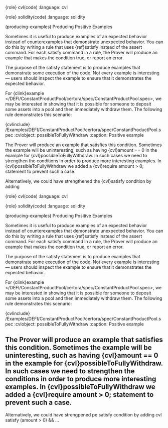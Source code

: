 {role} cvl(code) :language: cvl

{role} solidity(code) :language: solidity

(producing-examples)
Producing Positive Examples

Sometimes it is useful to produce examples of an expected behavior instead of counterexamples that demonstrate unexpected behavior. You can do this by writing a rule that uses {ref}satisfy instead of the assert command. For each satisfy command in a rule, the Prover will produce an example that makes the condition true, or report an error.

The purpose of the satisfy statement is to produce examples that demonstrate some execution of the code. Not every example is interesting — users should inspect the example to ensure that it demonstrates the expected behavior.

For {clink}example </DEFI/ConstantProductPool/certora/spec/ConstantProductPool.spec>, we may be interested in showing that it is possible for someone to deposit some assets into a pool and then immediately withdraw them. The following rule demonstrates this scenario:

{cvlinclude} /Examples/DEFI/ConstantProductPool/certora/spec/ConstantProductPool.spec :cvlobject: possibleToFullyWithdraw :caption: Positive example

The Prover will produce an example that satisfies this condition. Sometimes the example will be uninteresting, such as having {cvl}amount == 0 in the example for {cvl}possibleToFullyWithdraw. In such cases we need to strengthen the conditions in order to produce more interesting examples. In {cvl}possibleToFullyWithdraw we added a {cvl}require amount > 0; statement to prevent such a case.

Alternatively, we could have strengthened the {cvl}satisfy condition by adding

{role} cvl(code) :language: cvl

{role} solidity(code) :language: solidity

(producing-examples)
Producing Positive Examples

Sometimes it is useful to produce examples of an expected behavior instead of counterexamples that demonstrate unexpected behavior. You can do this by writing a rule that uses {ref}satisfy instead of the assert command. For each satisfy command in a rule, the Prover will produce an example that makes the condition true, or report an error.

The purpose of the satisfy statement is to produce examples that demonstrate some execution of the code. Not every example is interesting — users should inspect the example to ensure that it demonstrates the expected behavior.

For {clink}example </DEFI/ConstantProductPool/certora/spec/ConstantProductPool.spec>, we may be interested in showing that it is possible for someone to deposit some assets into a pool and then immediately withdraw them. The following rule demonstrates this scenario:

{cvlinclude} /Examples/DEFI/ConstantProductPool/certora/spec/ConstantProductPool.spec :cvlobject: possibleToFullyWithdraw :caption: Positive example

The Prover will produce an example that satisfies this condition. Sometimes the example will be uninteresting, such as having {cvl}amount == 0 in the example for {cvl}possibleToFullyWithdraw. In such cases we need to strengthen the conditions in order to produce more interesting examples. In {cvl}possibleToFullyWithdraw we added a {cvl}require amount > 0; statement to prevent such a case.
---
Alternatively, we could have strengpened pe satisfy condition by adding
cvl satisfy (amount &gt; 0) &amp;&amp; ...